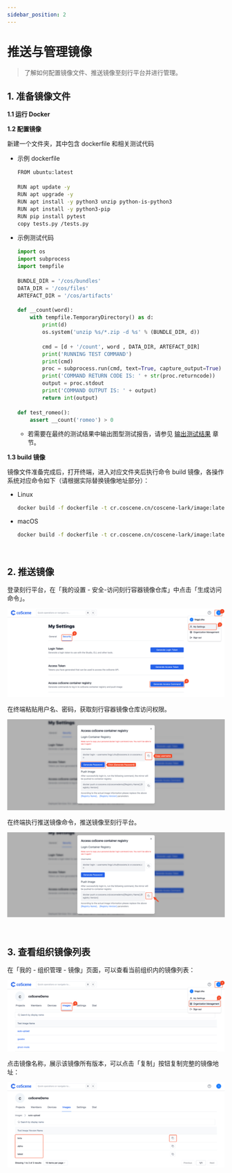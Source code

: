 ```yaml
---
sidebar_position: 2
---
```


# 推送与管理镜像

> 了解如何配置镜像文件、推送镜像至刻行平台并进行管理。

## 1. 准备镜像文件

**1.1 运行 Docker**

**1.2 配置镜像**

新建一个文件夹，其中包含 dockerfile 和相关测试代码

- 示例 dockerfile

  ```bash
  FROM ubuntu:latest

  RUN apt update -y
  RUN apt upgrade -y
  RUN apt install -y python3 unzip python-is-python3
  RUN apt install -y python3-pip
  RUN pip install pytest
  copy tests.py /tests.py
  ```

- 示例测试代码

  ```python
  import os
  import subprocess
  import tempfile

  BUNDLE_DIR = '/cos/bundles'
  DATA_DIR = '/cos/files'
  ARTEFACT_DIR = '/cos/artifacts'

  def __count(word):
      with tempfile.TemporaryDirectory() as d:
          print(d)
          os.system('unzip %s/*.zip -d %s' % (BUNDLE_DIR, d))

          cmd = [d + '/count', word , DATA_DIR, ARTEFACT_DIR]
          print('RUNNING TEST COMMAND')
          print(cmd)
          proc = subprocess.run(cmd, text=True, capture_output=True)
          print('COMMAND RETURN CODE IS: ' + str(proc.returncode))
          output = proc.stdout
          print('COMMAND OUTPUT IS: ' + output)
          return int(output)

  def test_romeo():
      assert __count('romeo') > 0
  ```

  - 若需要在最终的测试结果中输出图型测试报告，请参见 [输出测试结果](../8-regression/6-status-and-output.md#输出图表) 章节。

**1.3 build 镜像**

镜像文件准备完成后，打开终端，进入对应文件夹后执行命令 build 镜像，各操作系统对应命令如下（请根据实际替换镜像地址部分）：

- Linux

  ```bash
  docker build -f dockerfile -t cr.coscene.cn/coscene-lark/image:latest .
  ```

- macOS

  ```bash
  docker build -f dockerfile -t cr.coscene.cn/coscene-lark/image:latest --platform linux/amd64 .
  ```

<br />

## 2. 推送镜像

登录刻行平台，在「我的设置 - 安全-访问刻行容器镜像仓库」中点击「生成访问命令」。

![generate-cr-token](../img/generate-cr-token.png)

在终端粘贴用户名、密码，获取刻行容器镜像仓库访问权限。

![login-cr](../img/login-cr.png)

在终端执行推送镜像命令，推送镜像至刻行平台。

![push-image](../img/push-image.png)

  <br />

## 3. 查看组织镜像列表

在「我的 - 组织管理 - 镜像」页面，可以查看当前组织内的镜像列表：

![image-list](../img/image-list.png)

点击镜像名称，展示该镜像所有版本，可以点击「复制」按钮复制完整的镜像地址：

![tag-list](../img/tag-list.png)

  <br />
